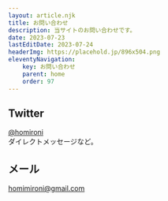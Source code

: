 ```yaml
---
layout: article.njk
title: お問い合わせ
description: 当サイトのお問い合わせです。
date: 2023-07-23
lastEditDate: 2023-07-24
headerImg: https://placehold.jp/896x504.png
eleventyNavigation:
    key: お問い合わせ
    parent: home
    order: 97
---
```


## Twitter

[@homironi](https://twitter.com/intent/follow?original_referer=https%3A%2F%2Fhomironi.com%2F&ref_src=twsrc%5Etfw%7Ctwcamp%5Ebuttonembed%7Ctwterm%5Efollow%7Ctwgr%5EhomiRoni&screen_name=homiRoni)  
ダイレクトメッセージなど。

## メール

homimironi@gmail.com
